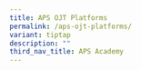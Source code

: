 ```yaml
---
title: APS OJT Platforms
permalink: /aps-ojt-platforms/
variant: tiptap
description: ""
third_nav_title: APS Academy
---
```

